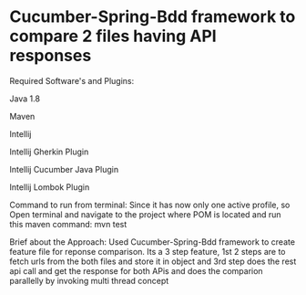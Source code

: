 # Cucumber-Spring-Bdd framework to compare 2 files having API responses

Required Software's and Plugins:

Java 1.8

Maven

Intellij

Intellij Gherkin Plugin

Intellij Cucumber Java Plugin

Intellij Lombok Plugin



Command to run from terminal:
Since it has now only one active profile, so Open terminal and navigate to the project where POM is located and run this maven command:
 mvn test


Brief about the Approach:
Used Cucumber-Spring-Bdd framework to create feature file for reponse comparison. Its a 3 step feature, 1st 2 steps are to fetch urls from the both files and store it in object and 3rd step does the rest api call and get the response for both APis and does the comparion parallelly by invoking multi thread concept
